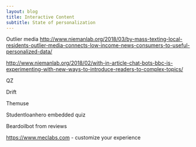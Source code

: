 ```yaml
---
layout: blog
title: Interactive Content
subtitle: State of personalization
---
```


Outlier media
http://www.niemanlab.org/2018/03/by-mass-texting-local-residents-outlier-media-connects-low-income-news-consumers-to-useful-personalized-data/


http://www.niemanlab.org/2018/02/with-in-article-chat-bots-bbc-is-experimenting-with-new-ways-to-introduce-readers-to-complex-topics/


QZ

Drift

Themuse

Studentloanhero embedded quiz

Beardoilbot from reviews

https://www.meclabs.com - customize your experience